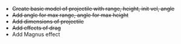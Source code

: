 * ~~Create basic model of projectile with range, height, init vel, angle~~
* ~~Add angle for max range, angle for max height~~
* ~~Add dimensions of projectile~~
* ~~Add effects of drag~~
* Add Magnus effect
